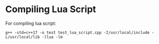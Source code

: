 # Compiling Lua Script

For compiling lua script:
```
g++ -std=c++17 -o test test_lua_script.cpp -I/usr/local/include -L/usr/local/lib -llua -lm
```